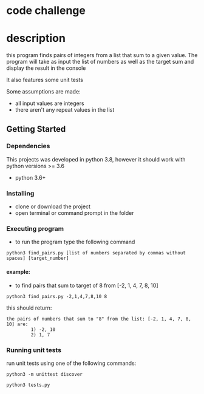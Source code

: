# code challenge

# description
this program finds pairs of integers from a list that
sum to a given value. The program will take as input the list of numbers as
well as the target sum and display the result in the console

It also features some unit tests

Some assumptions are made:
* all input values are integers
* there aren't any repeat values in the list


## Getting Started

### Dependencies
This projects was developed in python 3.8, however it should work with python versions >= 3.6
* python 3.6+

### Installing
* clone or download the project
* open terminal or command prompt in the folder

### Executing program

* to run the program type the following command
```
python3 find_pairs.py [list of numbers separated by commas without spaces] [target_number]
```
#### example:
* to find pairs that sum to target of 8 from [-2, 1, 4, 7, 8, 10]
```
python3 find_pairs.py -2,1,4,7,8,10 8
```
this should return:
```
the pairs of numbers that sum to "8" from the list: [-2, 1, 4, 7, 8, 10] are:
         1) -2, 10
         2) 1, 7
```

### Running unit tests

run unit tests using one of the following commands:
```
python3 -m unittest discover
```
```
python3 tests.py
```